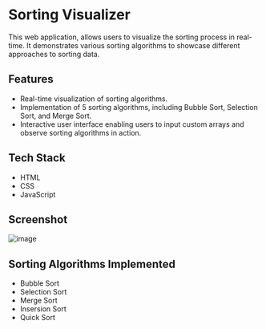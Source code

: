# Sorting Visualizer

This web application, allows users to visualize the sorting process in real-time. It demonstrates various sorting algorithms to showcase different approaches to sorting data.

## Features

- Real-time visualization of sorting algorithms.
- Implementation of 5 sorting algorithms, including Bubble Sort, Selection Sort, and Merge Sort.
- Interactive user interface enabling users to input custom arrays and observe sorting algorithms in action.

## Tech Stack

- HTML
- CSS
- JavaScript

## Screenshot 

![image](https://github.com/itsnishant17/Sorting-Visualizer/assets/72322325/461df4cc-f119-41d9-b50f-dbe1e02ce9c0)


## Sorting Algorithms Implemented

- Bubble Sort
- Selection Sort
- Merge Sort
- Insersion Sort
- Quick Sort


